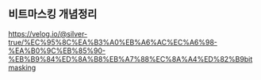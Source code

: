 ## 비트마스킹 개념정리
https://velog.io/@silver-true/%EC%95%8C%EA%B3%A0%EB%A6%AC%EC%A6%98-%EA%B0%9C%EB%85%90-%EB%B9%84%ED%8A%B8%EB%A7%88%EC%8A%A4%ED%82%B9bitmasking
